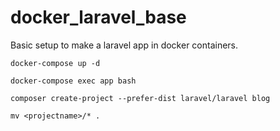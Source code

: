 # docker_laravel_base

Basic setup to make a laravel app in docker containers.

`docker-compose up -d`

`docker-compose exec app bash`

`composer create-project --prefer-dist laravel/laravel blog`

`mv <projectname>/* .`

